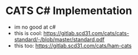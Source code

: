 # CATS C# Implementation
* im no good at c#
* this is cool: https://gitlab.scd31.com/cats/cats-standard/-/blob/master/standard.pdf
* this too: https://gitlab.scd31.com/cats/ham-cats